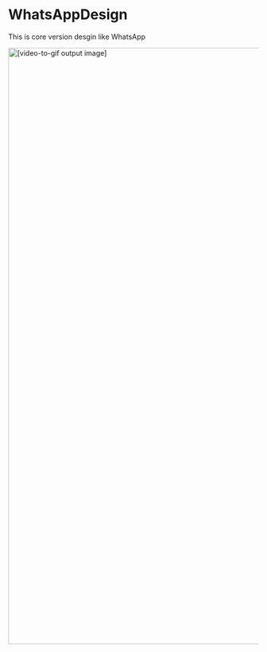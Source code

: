 # WhatsAppDesign

This is core version desgin like WhatsApp


<p class="outfile"><img src="//im6.ezgif.com/tmp/ezgif-6-14091804eebf.gif" style="width:600px;height:1200px" alt="[video-to-gif output image]"></p>
